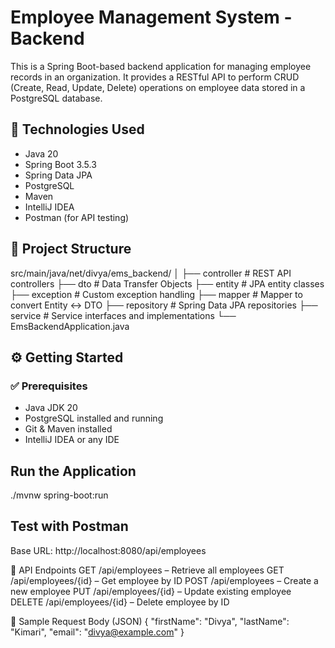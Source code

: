 # Employee Management System - Backend

This is a Spring Boot-based backend application for managing employee records in an organization. 
It provides a RESTful API to perform CRUD (Create, Read, Update, Delete) operations on employee data stored in a PostgreSQL database.

## 🔧 Technologies Used

- Java 20
- Spring Boot 3.5.3
- Spring Data JPA
- PostgreSQL
- Maven
- IntelliJ IDEA
- Postman (for API testing)

## 📁 Project Structure

src/main/java/net/divya/ems_backend/
│
├── controller # REST API controllers
├── dto # Data Transfer Objects
├── entity # JPA entity classes
├── exception # Custom exception handling
├── mapper # Mapper to convert Entity <-> DTO
├── repository # Spring Data JPA repositories
├── service # Service interfaces and implementations
└── EmsBackendApplication.java


## ⚙️ Getting Started

### ✅ Prerequisites

- Java JDK 20
- PostgreSQL installed and running
- Git & Maven installed
- IntelliJ IDEA or any IDE

## Run the Application
./mvnw spring-boot:run

## Test with Postman
Base URL: http://localhost:8080/api/employees

🔁 API Endpoints
GET /api/employees – Retrieve all employees
GET /api/employees/{id} – Get employee by ID
POST /api/employees – Create a new employee
PUT /api/employees/{id} – Update existing employee
DELETE /api/employees/{id} – Delete employee by ID

🧪 Sample Request Body (JSON)
{
  "firstName": "Divya",
  "lastName": "Kimari",
  "email": "divya@example.com"
}

